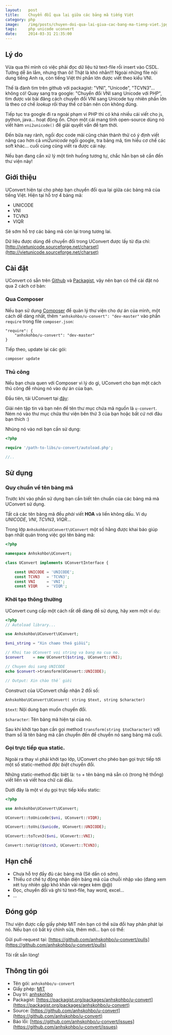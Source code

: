 ```yaml
---
layout:   post
title:    Chuyển đổi qua lại giữa các bảng mã tiếng Việt
category: php
image:    /img/posts/chuyen-doi-qua-lai-giua-cac-bang-ma-tieng-viet.jpg
tags:     php unicode uconvert
date:     2014-03-31 21:35:00
---
```


## Lý do

Vừa qua thì mình có việc phải đọc dữ liệu từ text-file rồi insert vào CSDL. Tưởng dễ ăn lắm, nhưng than ôi! Thật là khó nhằn!!!
Ngoài những file nội dung tiếng Anh ra, còn tiếng Việt thì phần lớn được viết theo kiểu VNI.

Thế là đành tìm trên github với packagist: "VNI", "Unicode", "TCVN3"... không có! Quay sang tra google: "Chuyển đổi VNI sang Unicode với PHP", tìm được vài bài đăng cách chuyển đổi VNI sang Unicode tuy nhiên phần lớn là theo cơ chế *lookup* rồi thay thế cơ bản nên còn không đúng.

Tiếp tục tra google đi ra ngoài phạm vi PHP thì có khá nhiều cái viết cho js, python, java... hoạt động ổn. Chọn một cái mang tính open-source dùng nó viết hàm `vni2unicode()` để giải quyết vấn đề tạm thời.

Đến bữa nay rảnh, ngồi đọc code mãi cũng chán thành thử có ý định 
viết nâng cao hơn cả *vni2unicode* ngồi google, tra bảng mã, tìm hiểu cơ chế các soft khác... cuối cùng cũng viết ra được cái này.

Nếu bạn đang cần xử lý một tình huống tương tự, chắc hẳn bạn sẽ cần đến thư viện này!

## Giới thiệu

UConvert hiện tại cho phép bạn chuyển đổi qua lại giữa các bảng mã của tiếng Việt. Hiện tại hỗ trợ 4 bảng mã:

- UNICODE
- VNI
- TCVN3
- VIQR

Sẽ sớm hỗ trợ các bảng mã còn lại trong tương lai.

Dữ liệu được dùng để chuyển đổi trong UConvert được lấy từ địa chỉ: [http://vietunicode.sourceforge.net/charset](http://vietunicode.sourceforge.net/charset)

## Cài đặt

UConvert có sẵn trên [Github](https://github.com/anhskohbo) và [Packagist](https://packagist.org/packages/anhskohbo/u-convert), vậy nên bạn có thể cài đặt nó qua 2 cách cơ bản:

### Qua Composer

Nếu bạn sử dụng [Composer](https://getcomposer.org/) để quản lý thư viện cho dự án của mình, một cách dễ dàng nhất, thêm `"anhskohbo/u-convert": "dev-master"` vào phần `require` trong file `composer.json`:

```
"require": {
	"anhskohbo/u-convert": "dev-master"
}
```

Tiếp theo, update lại các gói:

```sh
composer update
```

### Thủ công

Nếu bạn chưa quen với Composer vì lý do gì, UConvert cho bạn một cách thủ công để nhúng nó vào dự án của bạn.

Đầu tiên, tải UConvert tại [đây](https://github.com/anhskohbo/u-convert/archive/master.zip):

Giải nén tập tin và bạn nên để tên thư mục chứa mã nguồn là `u-convert`. Ném nó vào thư mục chứa thư viện bên thứ 3 của bạn hoặc bất cứ nơi đâu bạn thích :)

Nhúng nó vào nơi bạn cần sử dụng:

```php
<?php

require '/path-to-libs/u-convert/autoload.php';

//..
```

## Sử dụng

### Quy chuẩn về tên bảng mã

Trước khi vào phần sử dụng bạn cần biết tên chuẩn của các bảng mã mà UConvert sử dụng.

Tất cả các tên bảng mã đều *phải* viết **HOA** và liền không dấu. Ví dụ *UNICODE*, *VNI*, *TCVN3*, *VIQR*...

Trong lớp `Anhskohbo\UConvert\UConvert` một số hằng được khai báo giúp bạn nhất quán trong việc gọi tên bảng mã:

```php
<?php

namespace Anhskohbo\UConvert;

class UConvert implements UConvertInterface {

	const UNICODE = 'UNICODE';
	const TCVN3   = 'TCVN3';
	const VNI     = 'VNI';
	const VIQR    = 'VIQR';

```

### Khởi tạo thông thường

UConvert cung cấp một cách rất dễ dàng để sử dụng, hãy xem một ví dụ:

```php
<?php
// Autoload library...

use Anhskohbo\UConvert\UConvert;

$vni_string = "Xin chaøo theá giôùi";

// Khoi tao UConvert voi string va bang ma cua no.
$convert    = new UConvert($string, UConvert::VNI);

// Chuyen doi sang UNICODE
echo $convert->transform(UConvert::UNICODE);

// Output: Xin chào thế giới
```

Construct của UConvert chấp nhận 2 đối số:

`Anhskohbo\UConvert\UConvert( string $text, string $character)`

`$text`: Nội dung bạn muốn chuyển đổi.

`$character`: Tên bảng mã hiện tại của nó.

Sau khi khởi tạo bạn cần gọi method `transform(string $toCharacter)` với tham số là tên bảng mã cần chuyển đến để chuyển nó sang bảng mã cuối.

### Gọi trực tiếp qua static.

Ngoài ra thay vì phải khởi tạo lớp, UConvert cho phéo bạn gọi trực tiếp tới một số static-method *đặc biệt* chuyển đổi.

Những static-method đặc biệt là: `to` + tên bảng mã sẵn có (trong hệ thống) viết liền và viết hoa chữ cái đầu.

Dưới đây là một ví dụ gọi trực tiếp kiểu static:

```php
<?php

use Anhskohbo\UConvert\UConvert;

UConvert::toUnicode($vni, UConvert::VIQR);

UConvert::toVni($unicde, UConvert::UNICODE);

UConvert::toTcvn3($vni, UConvert::VNI);

Convert::toViqr($tcvn3, UConvert::TCVN3);
```

## Hạn chế

- Chưa hỗ trợ đầy đủ các bảng mã (Sẽ dần có sớm).
- Thiếu cơ chế tự động nhận diện bảng mã của chuỗi nhập vào (đang xem xét tuy nhiên gặp khó khăn vài regex kém @@)
- Đọc, chuyển đổi và ghi từ text-file, hay word, excel...
- ...


## Đóng góp

Thư viện được cấp giấy phép MIT nên bạn có thể sửa đổi hay phân phát lại nó. Nếu bạn có bất kỳ chỉnh sửa, thêm mới... bạn có thể:

Gửi pull-request tại: [https://github.com/anhskohbo/u-convert/pulls](https://github.com/anhskohbo/u-convert/pulls)

Tôi rất sẵn lòng!

## Thông tin gói

- Tên gói: `anhskohbo/u-convert`
- Giấy phép: [MIT](https://github.com/anhskohbo/u-convert/blob/master/LICENSE)
- Duy trì: [anhskohbo](https://github.com/anhskohbo)
- Packagist: [https://packagist.org/packages/anhskohbo/u-convert](https://packagist.org/packages/anhskohbo/u-convert)
- Source: [https://github.com/anhskohbo/u-convert](https://github.com/anhskohbo/u-convert)
- Báo lỗi: [https://github.com/anhskohbo/u-convert/issues](https://github.com/anhskohbo/u-convert/issues)
